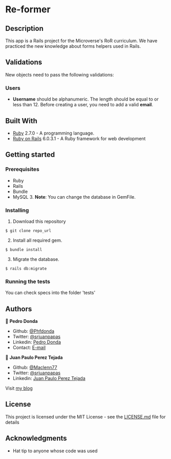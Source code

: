 # Re-former

## Description

This app is a Rails project for the Microverse's RoR curriculum. We have practiced the new knowledge about forms helpers used in Rails.

## Validations

New objects need to pass the following validations:

### Users
- **Username** should be alphanumeric. The length should be equal to or less than 12.
Before creating a user, you need to add a valid **email**.

## Built With

- [Ruby](https://www.ruby-lang.org/en/) 2.7.0 - A programming language.
- [Ruby on Rails](https://rubyonrails.org/) 6.0.3.1 - A Ruby framework for web development

## Getting started

### Prerequisites

- Ruby
- Rails
- Bundle
- MySQL 3. **Note**: You can change the database in GemFile.

### Installing

1. Download this repository

`$ git clone repo_url`

2. Install all required gem.

`$ bundle install`

3. Migrate the database.

`$ rails db:migrate`

### Running the tests

You can check specs into the folder 'tests'

## Authors

👤 **Pedro Donda**

- Github: [@Phfdonda](https://github.com/phfdonda)
- Twitter: [@srjuanpapas](https://twitter.com/phfdonda)
- Linkedin: [Pedro Donda](https://www.linkedin.com/in/pedro-donda-808621bb/)
- Contact: [E-mail](phfdonda@gmail.com)

👤 **Juan Paulo Perez Tejada**

- Github: [@Maclenn77](https://github.com/Maclenn77)
- Twitter: [@srjuanpapas](https://twitter.com/srjuanpapas)
- Linkedin: [Juan Paulo Perez Tejada](https://mx.linkedin.com/in/juanpaulopereztejada)

Visit [my blog](https://developerz.software/)

## License

This project is licensed under the MIT License - see the [LICENSE.md](LICENSE.md) file for details

## Acknowledgments

* Hat tip to anyone whose code was used
